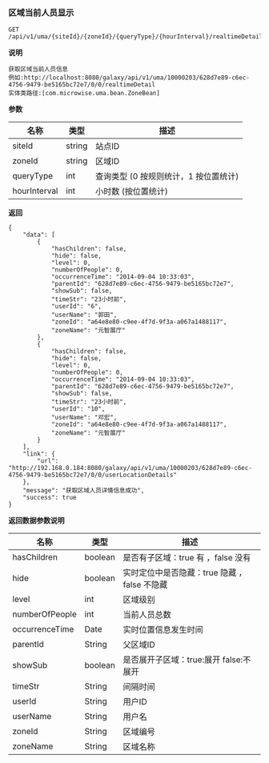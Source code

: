 [$PROFILE$]: extended

### <a name="区域当前人员显示"></a>区域当前人员显示

    GET /api/v1/uma/{siteId}/{zoneId}/{queryType}/{hourInterval}/realtimeDetail

**说明**

    获取区域当前人员信息
    例如:http://localhost:8080/galaxy/api/v1/uma/10000203/628d7e89-c6ec-4756-9479-be5165bc72e7/0/0/realtimeDetail
    实体类路径:[com.microwise.uma.bean.ZoneBean]

**参数**

|   名称    |  类型  |   描述  |
|     -     |      - |    -    |
| siteId    | string | 站点ID  |
| zoneId    | string | 区域ID  |
| queryType | int    | 查询类型 (0 按规则统计，1 按位置统计)   |
| hourInterval  | int | 小时数 (按位置统计) |

**返回**

    {
        "data": [
            {
                "hasChildren": false,
                "hide": false,
                "level": 0,
                "numberOfPeople": 0,
                "occurrenceTime": "2014-09-04 10:33:03",
                "parentId": "628d7e89-c6ec-4756-9479-be5165bc72e7",
                "showSub": false,
                "timeStr": "23小时前",
                "userId": "6",
                "userName": "郭田",
                "zoneId": "a64e8e80-c9ee-4f7d-9f3a-a067a1488117",
                "zoneName": "元智展厅"
            },
            {
                "hasChildren": false,
                "hide": false,
                "level": 0,
                "numberOfPeople": 0,
                "occurrenceTime": "2014-09-04 10:33:03",
                "parentId": "628d7e89-c6ec-4756-9479-be5165bc72e7",
                "showSub": false,
                "timeStr": "23小时前",
                "userId": "10",
                "userName": "邓宏",
                "zoneId": "a64e8e80-c9ee-4f7d-9f3a-a067a1488117",
                "zoneName": "元智展厅"
            }
        ],
        "link": {
            "url": "http://192.168.0.184:8080/galaxy/api/v1/uma/10000203/628d7e89-c6ec-4756-9479-be5165bc72e7/0/0/userLocationDetails"
        },
        "message": "获取区域人员详情信息成功",
        "success": true
    }

**返回数据参数说明**

|   名称    |  类型  |   描述  |
|     -     |      - |    -    |
| hasChildren | boolean | 是否有子区域：true 有 ，false 没有 |
| hide | boolean | 实时定位中是否隐藏：true 隐藏 ，false 不隐藏 |
| level | int | 区域级别 |
| numberOfPeople | int | 当前人员总数 |
| occurrenceTime | Date | 实时位置信息发生时间 |
| parentId | String | 父区域ID |
| showSub | boolean | 是否展开子区域：true:展开 false:不展开 |
| timeStr | String | 间隔时间 |
| userId | String | 用户ID |
| userName | String | 用户名 |
| zoneId | String | 区域编号 |
| zoneName | String | 区域名称 |

